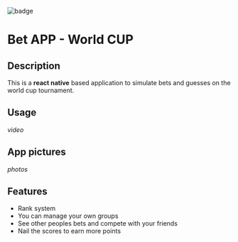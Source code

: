 ![badge](https://img.shields.io/static/v1?label=Development%20status%20&message=final%20details&color=green)

# Bet APP - World CUP

## Description

This is a **react native** based application to simulate bets and guesses on the world cup tournament.

## Usage

_video_

## App pictures

_photos_

<!-- ![picture 1](./screenshots/pic1_v2.0.png)   -->

## Features

- Rank system
- You can manage your own groups
- See other peoples bets and compete with your friends
- Nail the scores to earn more points
